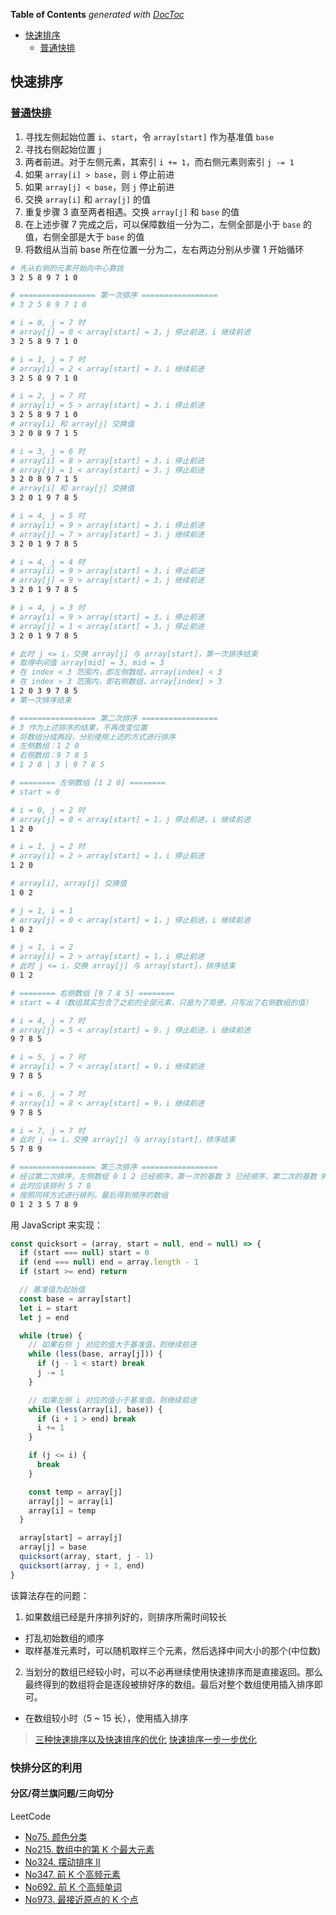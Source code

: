 <!-- START doctoc generated TOC please keep comment here to allow auto update -->
<!-- DON'T EDIT THIS SECTION, INSTEAD RE-RUN doctoc TO UPDATE -->
**Table of Contents**  *generated with [DocToc](https://github.com/thlorenz/doctoc)*

- [快速排序](#%E5%BF%AB%E9%80%9F%E6%8E%92%E5%BA%8F)
  - [普通快排](#%E6%99%AE%E9%80%9A%E5%BF%AB%E6%8E%92)

<!-- END doctoc generated TOC please keep comment here to allow auto update -->

## 快速排序

### [普通快排](./quicksort.js)

1. 寻找左侧起始位置 `i`、`start`，令 `array[start]` 作为基准值 `base`
2. 寻找右侧起始位置 `j`
3. 两者前进。对于左侧元素，其索引 `i += 1`，而右侧元素则索引 `j -= 1`
4. 如果 `array[i] > base`，则 `i` 停止前进
5. 如果 `array[j] < base`，则 `j` 停止前进
6. 交换 `array[i]` 和 `array[j]` 的值
7. 重复步骤 3 直至两者相遇。交换 `array[j]` 和 `base` 的值
8. 在上述步骤 7 完成之后，可以保障数组一分为二，左侧全部是小于 `base` 的值，右侧全部是大于 `base` 的值
9. 将数组从当前 base 所在位置一分为二，左右两边分别从步骤 1 开始循环

```bash
# 先从右侧的元素开始向中心靠拢
3 2 5 8 9 7 1 0

# ================= 第一次排序 =================
# 3 2 5 8 9 7 1 0

# i = 0, j = 7 时
# array[j] = 0 < array[start] = 3，j 停止前进，i 继续前进
3 2 5 8 9 7 1 0

# i = 1, j = 7 时
# array[i] = 2 < array[start] = 3，i 继续前进
3 2 5 8 9 7 1 0

# i = 2, j = 7 时
# array[i] = 5 > array[start] = 3，i 停止前进
3 2 5 8 9 7 1 0
# array[i] 和 array[j] 交换值
3 2 0 8 9 7 1 5

# i = 3, j = 6 时
# array[i] = 8 > array[start] = 3，i 停止前进
# array[j] = 1 < array[start] = 3，j 停止前进
3 2 0 8 9 7 1 5
# array[i] 和 array[j] 交换值
3 2 0 1 9 7 8 5

# i = 4, j = 5 时
# array[i] = 9 > array[start] = 3，i 停止前进
# array[j] = 7 > array[start] = 3，j 继续前进
3 2 0 1 9 7 8 5

# i = 4, j = 4 时
# array[i] = 9 > array[start] = 3，i 停止前进
# array[j] = 9 > array[start] = 3，j 继续前进
3 2 0 1 9 7 8 5

# i = 4, j = 3 时
# array[i] = 9 > array[start] = 3，i 停止前进
# array[j] = 1 < array[start] = 3，j 停止前进
3 2 0 1 9 7 8 5

# 此时 j <= i，交换 array[j] 与 array[start]，第一次排序结束
# 取得中间值 array[mid] = 3, mid = 3
# 在 index < 3 范围内，即左侧数组，array[index] < 3
# 在 index > 3 范围内，即右侧数组，array[index] > 3
1 2 0 3 9 7 8 5
# 第一次排序结束

# ================= 第二次排序 =================
# 3 作为上述排序的结果，不再改变位置
# 将数组分成两段，分别使用上述的方式进行排序
# 左侧数组：1 2 0
# 右侧数组：9 7 8 5
# 1 2 0 | 3 | 9 7 8 5

# ======== 左侧数组 [1 2 0] ========
# start = 0

# i = 0, j = 2 时
# array[j] = 0 < array[start] = 1，j 停止前进，i 继续前进
1 2 0

# i = 1, j = 2 时
# array[i] = 2 > array[start] = 1，i 停止前进
1 2 0

# array[i], array[j] 交换值
1 0 2

# j = 1, i = 1
# array[j] = 0 < array[start] = 1，j 停止前进，i 继续前进
1 0 2

# j = 1, i = 2
# array[i] = 2 > array[start] = 1，i 停止前进
# 此时 j <= i，交换 array[j] 与 array[start]，排序结束
0 1 2

# ======== 右侧数组 [9 7 8 5] ========
# start = 4（数组其实包含了之前的全部元素，只是为了简便，只写出了右侧数组的值）

# i = 4, j = 7 时
# array[j] = 5 < array[start] = 9，j 停止前进，i 继续前进
9 7 8 5

# i = 5, j = 7 时
# array[i] = 7 < array[start] = 9，i 继续前进
9 7 8 5

# i = 6, j = 7 时
# array[i] = 8 < array[start] = 9，i 继续前进
9 7 8 5

# i = 7, j = 7 时
# 此时 j <= i，交换 array[j] 与 array[start]，排序结束
5 7 8 9

# ================= 第三次排序 =================
# 经过第二次排序，左侧数组 0 1 2 已经顺序，第一次的基数 3 已经顺序，第二次的基数 9 已经顺序
# 此时应该排列 5 7 8
# 按照同样方式进行排列，最后得到顺序的数组
0 1 2 3 5 7 8 9
```

用 JavaScript 来实现：

```javascript
const quicksort = (array, start = null, end = null) => {
  if (start === null) start = 0
  if (end === null) end = array.length - 1
  if (start >= end) return

  // 基准值为起始值
  const base = array[start]
  let i = start
  let j = end

  while (true) {
    // 如果右侧 j 对应的值大于基准值，则继续前进
    while (less(base, array[j])) {
      if (j - 1 < start) break
      j -= 1
    }

    // 如果左侧 i 对应的值小于基准值，则继续前进
    while (less(array[i], base)) {
      if (i + 1 > end) break
      i += 1
    }

    if (j <= i) {
      break
    }

    const temp = array[j]
    array[j] = array[i]
    array[i] = temp
  }

  array[start] = array[j]
  array[j] = base
  quicksort(array, start, j - 1)
  quicksort(array, j + 1, end)
}
```

该算法存在的问题：

1. 如果数组已经是升序排列好的，则排序所需时间较长

- 打乱初始数组的顺序
- 取样基准元素时，可以随机取样三个元素，然后选择中间大小的那个(中位数)

2. 当划分的数组已经较小时，可以不必再继续使用快速排序而是直接返回。那么最终得到的数组将会是逐段被排好序的数组。最后对整个数组使用插入排序即可。

- 在数组较小时（5 ~ 15 长），使用插入排序

> [三种快速排序以及快速排序的优化](https://blog.csdn.net/insistGoGo/article/details/7785038)
> [快速排序一步一步优化](https://www.cnblogs.com/vipchenwei/p/7460293.html)

### 快排分区的利用

#### 分区/荷兰旗问题/三向切分

LeetCode

- [No75. 颜色分类](https://leetcode-cn.com/problems/sort-colors/)
- [No215. 数组中的第 K 个最大元素](https://leetcode-cn.com/problems/kth-largest-element-in-an-array/)
- [No324. 摆动排序 II](https://leetcode-cn.com/problems/wiggle-sort-ii/)
- [No347. 前 K 个高频元素](https://leetcode-cn.com/problems/top-k-frequent-elements/)
- [No692. 前 K 个高频单词](https://leetcode-cn.com/problems/top-k-frequent-words/)
- [No973. 最接近原点的 K 个点](https://leetcode-cn.com/problems/k-closest-points-to-origin/)

